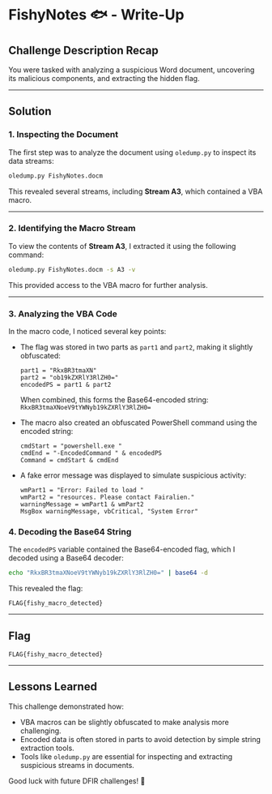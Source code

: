 # FishyNotes 🐟 - Write-Up

## Challenge Description Recap
You were tasked with analyzing a suspicious Word document, uncovering its malicious components, and extracting the hidden flag.

---

## Solution

### 1. Inspecting the Document
The first step was to analyze the document using `oledump.py` to inspect its data streams:
```bash
oledump.py FishyNotes.docm
```
This revealed several streams, including **Stream A3**, which contained a VBA macro.

---

### 2. Identifying the Macro Stream
To view the contents of **Stream A3**, I extracted it using the following command:
```bash
oledump.py FishyNotes.docm -s A3 -v
```
This provided access to the VBA macro for further analysis.

---

### 3. Analyzing the VBA Code
In the macro code, I noticed several key points:
- The flag was stored in two parts as `part1` and `part2`, making it slightly obfuscated:
  ```vba
  part1 = "RkxBR3tmaXN"
  part2 = "ob19kZXRlY3RlZH0="
  encodedPS = part1 & part2
  ```
  When combined, this forms the Base64-encoded string:  
  `RkxBR3tmaXNoeV9tYWNyb19kZXRlY3RlZH0=`

- The macro also created an obfuscated PowerShell command using the encoded string:
  ```vba
  cmdStart = "powershell.exe "
  cmdEnd = "-EncodedCommand " & encodedPS
  Command = cmdStart & cmdEnd
  ```

- A fake error message was displayed to simulate suspicious activity:
  ```vba
  wmPart1 = "Error: Failed to load "
  wmPart2 = "resources. Please contact Fairalien."
  warningMessage = wmPart1 & wmPart2
  MsgBox warningMessage, vbCritical, "System Error"
  ```

### 4. Decoding the Base64 String
The `encodedPS` variable contained the Base64-encoded flag, which I decoded using a Base64 decoder:
```bash
echo "RkxBR3tmaXNoeV9tYWNyb19kZXRlY3RlZH0=" | base64 -d
```
This revealed the flag:
```
FLAG{fishy_macro_detected}
```

---

## Flag
`FLAG{fishy_macro_detected}`

---

## Lessons Learned
This challenge demonstrated how:
- VBA macros can be slightly obfuscated to make analysis more challenging.
- Encoded data is often stored in parts to avoid detection by simple string extraction tools.
- Tools like `oledump.py` are essential for inspecting and extracting suspicious streams in documents.

Good luck with future DFIR challenges! 🚀
